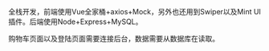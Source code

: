 全栈开发，前端使用Vue全家桶+axios+Mock，另外也还用到Swiper以及Mint UI 插件。后端使用Node+Express+MySQL。

购物车页面以及登陆页面需要连接后台，数据需要从数据库在读取。
